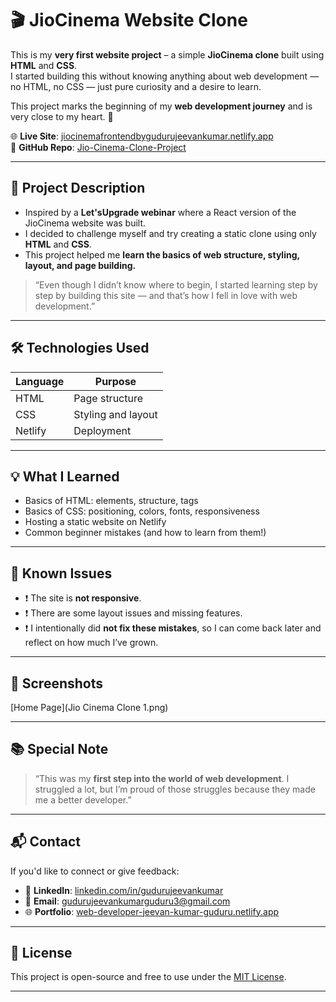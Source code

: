 # 🎬 JioCinema Website Clone

This is my **very first website project** – a simple **JioCinema clone** built using **HTML** and **CSS**.  
I started building this without knowing anything about web development — no HTML, no CSS — just pure curiosity and a desire to learn.

This project marks the beginning of my **web development journey** and is very close to my heart. 💖

🌐 **Live Site**: [jiocinemafrontendbygudurujeevankumar.netlify.app](https://jiocinemafrontendbygudurujeevankumar.netlify.app)  
📁 **GitHub Repo**: [Jio-Cinema-Clone-Project](https://github.com/gudurujeevankumar/Jio-Cinema-Clone-Project)

---

## 🚀 Project Description

- Inspired by a **Let'sUpgrade webinar** where a React version of the JioCinema website was built.
- I decided to challenge myself and try creating a static clone using only **HTML** and **CSS**.
- This project helped me **learn the basics of web structure, styling, layout, and page building.**

> “Even though I didn’t know where to begin, I started learning step by step by building this site — and that’s how I fell in love with web development.”

---

## 🛠️ Technologies Used

| Language | Purpose                 |
|----------|-------------------------|
| HTML     | Page structure          |
| CSS      | Styling and layout      |
| Netlify  | Deployment              |

---

## 💡 What I Learned

- Basics of HTML: elements, structure, tags
- Basics of CSS: positioning, colors, fonts, responsiveness
- Hosting a static website on Netlify
- Common beginner mistakes (and how to learn from them!)

---

## 🧩 Known Issues

- ❗ The site is **not responsive**.
- ❗ There are some layout issues and missing features.
- ❗ I intentionally did **not fix these mistakes**, so I can come back later and reflect on how much I’ve grown.

---

## 📸 Screenshots

[Home Page](Jio Cinema Clone 1.png)

---

## 📚 Special Note

> “This was my **first step into the world of web development**. I struggled a lot, but I’m proud of those struggles because they made me a better developer.”

---

## 📬 Contact

If you'd like to connect or give feedback:

- 🔗 **LinkedIn**: [linkedin.com/in/gudurujeevankumar](https://linkedin.com/in/gudurujeevankumar)
- 📧 **Email**: gudurujeevankumarguduru3@gmail.com
- 🌐 **Portfolio**: [web-developer-jeevan-kumar-guduru.netlify.app](https://web-developer-jeevan-kumar-guduru.netlify.app)

---

## 📄 License

This project is open-source and free to use under the [MIT License](https://choosealicense.com/licenses/mit/).

---
